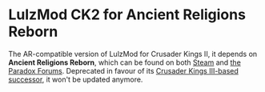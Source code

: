 # LulzMod CK2 for Ancient Religions Reborn

The AR-compatible version of LulzMod for Crusader Kings II, it depends on **Ancient Religions Reborn**, which can be found on both [Steam](https://steamcommunity.com/sharedfiles/filedetails/?l=english&id=396779137) and [the Paradox Forums](https://forum.paradoxplaza.com/forum/threads/ancient-religions-reborn.829413/). Deprecated in favour of its [Crusader Kings III-based successor](https://git.sonck.fm/metalhead/paradox-mods/lulzmod-ck3), it won't be updated anymore.